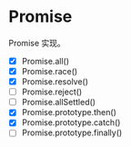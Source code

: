 # Promise

Promise 实现。

- [x] Promise.all()
- [x] Promise.race()
- [x] Promise.resolve()
- [ ] Promise.reject()
- [ ] Promise.allSettled()
- [x] Promise.prototype.then()
- [x] Promise.prototype.catch()
- [ ] Promise.prototype.finally()
